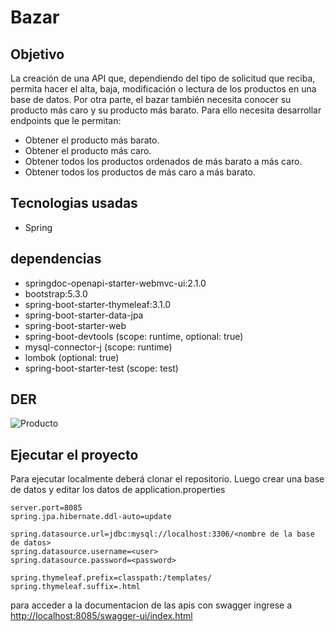 # Bazar

## Objetivo

La creación de una API que, dependiendo del tipo de solicitud que reciba, permita hacer el alta, baja, modificación o lectura de los productos en una base de datos.
Por otra parte, el bazar también necesita conocer su producto más caro y su producto más barato. Para ello necesita desarrollar endpoints que le permitan:

- Obtener el producto más barato.
- Obtener el producto más caro.
- Obtener todos los productos ordenados de más barato a más caro.
- Obtener todos los productos de más caro a más barato.

## Tecnologias usadas

- Spring

## dependencias

- springdoc-openapi-starter-webmvc-ui:2.1.0
- bootstrap:5.3.0
- spring-boot-starter-thymeleaf:3.1.0
- spring-boot-starter-data-jpa
- spring-boot-starter-web
- spring-boot-devtools (scope: runtime, optional: true)
- mysql-connector-j (scope: runtime)
- lombok (optional: true)
- spring-boot-starter-test (scope: test)

## DER
<!-- cargar imagen  -->
![Producto](../../ERDDiagram.jpg)

## Ejecutar el proyecto

Para ejecutar localmente deberá clonar el repositorio.
Luego crear una base de datos y editar los datos de application.properties  

```.
server.port=8085
spring.jpa.hibernate.ddl-auto=update

spring.datasource.url=jdbc:mysql://localhost:3306/<nombre de la base de datos>
spring.datasource.username=<user>
spring.datasource.password=<password>

spring.thymeleaf.prefix=classpath:/templates/
spring.thymeleaf.suffix=.html
```

para acceder a la documentacion de las apis con swagger ingrese a [http://localhost:8085/swagger-ui/index.html](http://localhost:8085/swagger-ui/index.html)
